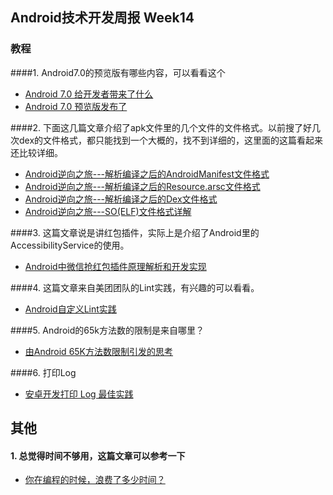 ## Android技术开发周报 Week14
### 教程

####1. Android7.0的预览版有哪些内容，可以看看这个
* [Android 7.0 给开发者带来了什么](http://www.androidchina.net/4651.html)
* [Android 7.0 预览版发布了](http://www.androidchina.net/4653.html)


####2. 下面这几篇文章介绍了apk文件里的几个文件的文件格式。以前搜了好几次dex的文件格式，都只能找到一个大概的，找不到详细的，这里面的这篇看起来还比较详细。
* [	Android逆向之旅---解析编译之后的AndroidManifest文件格式](http://blog.csdn.net/jiangwei0910410003/article/details/50568487)
* [ Android逆向之旅---解析编译之后的Resource.arsc文件格式](http://blog.csdn.net/jiangwei0910410003/article/details/50628894)
* [Android逆向之旅---解析编译之后的Dex文件格式](http://blog.csdn.net/jiangwei0910410003/article/details/50668549)
* [Android逆向之旅---SO(ELF)文件格式详解](http://blog.csdn.net/jiangwei0910410003/article/details/49336613)

####3. 这篇文章说是讲红包插件，实际上是介绍了Android里的AccessibilityService的使用。 
* [Android中微信抢红包插件原理解析和开发实现](http://blog.csdn.net/jiangwei0910410003/article/details/48895153)

####4. 这篇文章来自美团团队的Lint实践，有兴趣的可以看看。
* [Android自定义Lint实践](http://tech.meituan.com/android_custom_lint.html)

####5. Android的65k方法数的限制是来自哪里？
* [由Android 65K方法数限制引发的思考](http://jayfeng.com/2016/03/10/%E7%94%B1Android-65K%E6%96%B9%E6%B3%95%E6%95%B0%E9%99%90%E5%88%B6%E5%BC%95%E5%8F%91%E7%9A%84%E6%80%9D%E8%80%83/)

####6. 打印Log
* [安卓开发打印 Log 最佳实践](http://android.jobbole.com/82690/)



## 其他
#### 1. 总觉得时间不够用，这篇文章可以参考一下
* [你在编程的时候，浪费了多少时间？](http://blog.jobbole.com/99167/)
